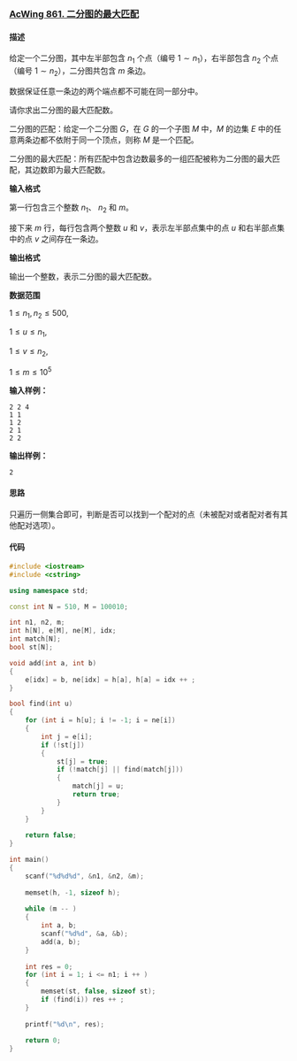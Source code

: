 ### [AcWing 861. 二分图的最大匹配](https://www.acwing.com/problem/content/863/)

#### 描述

给定一个二分图，其中左半部包含 $n_1$ 个点（编号 $1∼n_1$），右半部包含 $n_2$ 个点（编号 $1∼n_2$），二分图共包含 $m$ 条边。

数据保证任意一条边的两个端点都不可能在同一部分中。

请你求出二分图的最大匹配数。

二分图的匹配：给定一个二分图 $G$，在 $G$ 的一个子图 $M$ 中，$M$ 的边集 ${E}$ 中的任意两条边都不依附于同一个顶点，则称 $M$ 是一个匹配。

二分图的最大匹配：所有匹配中包含边数最多的一组匹配被称为二分图的最大匹配，其边数即为最大匹配数。

**输入格式**

第一行包含三个整数 $n_1$、 $n_2$ 和 $m$。

接下来 $m$ 行，每行包含两个整数 $u$ 和 $v$，表示左半部点集中的点 $u$ 和右半部点集中的点 $v$ 之间存在一条边。

**输出格式**

输出一个整数，表示二分图的最大匹配数。

**数据范围**

$1≤n_1,n_2≤500$,

$1≤u≤n_1$,

$1≤v≤n_2$,

$1≤m≤10^5$

**输入样例：**

```
2 2 4
1 1
1 2
2 1
2 2
```

**输出样例：**

```
2
```

#### 思路

只遍历一侧集合即可，判断是否可以找到一个配对的点（未被配对或者配对者有其他配对选项）。

#### 代码

```c++
#include <iostream>
#include <cstring>

using namespace std;

const int N = 510, M = 100010;

int n1, n2, m;
int h[N], e[M], ne[M], idx;
int match[N];
bool st[N];

void add(int a, int b)
{
    e[idx] = b, ne[idx] = h[a], h[a] = idx ++ ;
}

bool find(int u)
{
    for (int i = h[u]; i != -1; i = ne[i])
    {
        int j = e[i];
        if (!st[j])
        {
            st[j] = true;
            if (!match[j] || find(match[j]))
            {
                match[j] = u;
                return true;
            }
        }
    }
    
    return false;
}

int main()
{
    scanf("%d%d%d", &n1, &n2, &m);
    
    memset(h, -1, sizeof h);
    
    while (m -- )
    {
        int a, b;
        scanf("%d%d", &a, &b);
        add(a, b);
    }
    
    int res = 0;
    for (int i = 1; i <= n1; i ++ )
    {
        memset(st, false, sizeof st);
        if (find(i)) res ++ ;
    }
    
    printf("%d\n", res);
    
    return 0;
}
```